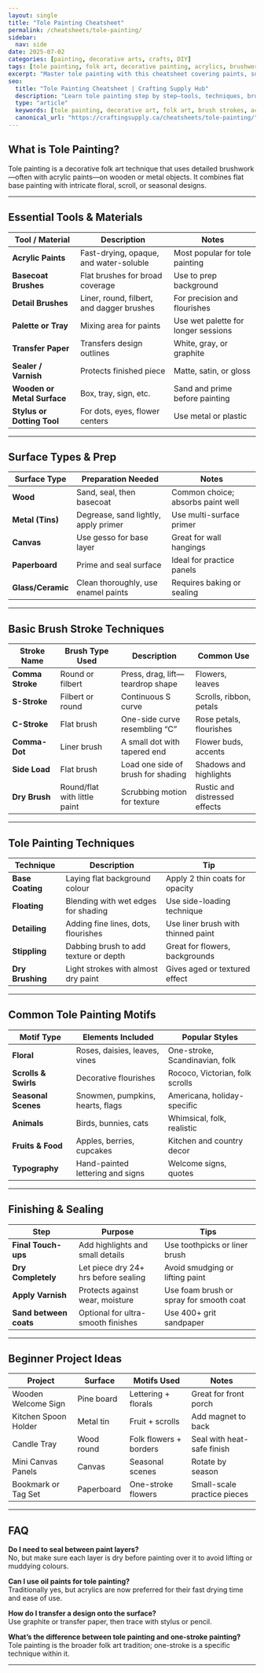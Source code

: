 ```yaml
---
layout: single
title: "Tole Painting Cheatsheet"
permalink: /cheatsheets/tole-painting/
sidebar:
  nav: side
date: 2025-07-02
categories: [painting, decorative arts, crafts, DIY]
tags: [tole painting, folk art, decorative painting, acrylics, brushwork, cheatsheet]
excerpt: "Master tole painting with this cheatsheet covering paints, surfaces, brushes, strokes, techniques, and traditional folk art motifs."
seo:
  title: "Tole Painting Cheatsheet | Crafting Supply Hub"
  description: "Learn tole painting step by step—tools, techniques, brush strokes, surface prep, and traditional decorative motifs all in one place."
  type: "article"
  keywords: [tole painting, decorative art, folk art, brush strokes, acrylic painting, DIY crafts]
  canonical_url: "https://craftingsupply.ca/cheatsheets/tole-painting/"
---
```


## What is Tole Painting?

Tole painting is a decorative folk art technique that uses detailed brushwork—often with acrylic paints—on wooden or metal objects. It combines flat base painting with intricate floral, scroll, or seasonal designs.

---

## Essential Tools & Materials

| Tool / Material       | Description                              | Notes                              |
|------------------------|------------------------------------------|-------------------------------------|
| **Acrylic Paints**     | Fast-drying, opaque, and water-soluble   | Most popular for tole painting      |
| **Basecoat Brushes**   | Flat brushes for broad coverage          | Use to prep background               |
| **Detail Brushes**     | Liner, round, filbert, and dagger brushes| For precision and flourishes        |
| **Palette or Tray**    | Mixing area for paints                   | Use wet palette for longer sessions |
| **Transfer Paper**     | Transfers design outlines                 | White, gray, or graphite             |
| **Sealer / Varnish**   | Protects finished piece                  | Matte, satin, or gloss               |
| **Wooden or Metal Surface** | Box, tray, sign, etc.               | Sand and prime before painting       |
| **Stylus or Dotting Tool** | For dots, eyes, flower centers        | Use metal or plastic                 |

---

## Surface Types & Prep

| Surface Type     | Preparation Needed                          | Notes                             |
|------------------|----------------------------------------------|-----------------------------------|
| **Wood**         | Sand, seal, then basecoat                    | Common choice; absorbs paint well |
| **Metal (Tins)** | Degrease, sand lightly, apply primer         | Use multi-surface primer          |
| **Canvas**       | Use gesso for base layer                     | Great for wall hangings           |
| **Paperboard**   | Prime and seal surface                       | Ideal for practice panels         |
| **Glass/Ceramic**| Clean thoroughly, use enamel paints          | Requires baking or sealing        |

---

## Basic Brush Stroke Techniques

| Stroke Name         | Brush Type Used         | Description                               | Common Use                            |
|---------------------|-------------------------|--------------------------------------------|----------------------------------------|
| **Comma Stroke**    | Round or filbert         | Press, drag, lift—teardrop shape           | Flowers, leaves                        |
| **S-Stroke**        | Filbert or round         | Continuous S curve                         | Scrolls, ribbon, petals                |
| **C-Stroke**        | Flat brush               | One-side curve resembling “C”              | Rose petals, flourishes                |
| **Comma-Dot**       | Liner brush              | A small dot with tapered end               | Flower buds, accents                   |
| **Side Load**       | Flat brush               | Load one side of brush for shading         | Shadows and highlights                 |
| **Dry Brush**       | Round/flat with little paint | Scrubbing motion for texture           | Rustic and distressed effects          |

---

## Tole Painting Techniques

| Technique           | Description                                 | Tip                                   |
|---------------------|---------------------------------------------|---------------------------------------|
| **Base Coating**    | Laying flat background colour                 | Apply 2 thin coats for opacity        |
| **Floating**        | Blending with wet edges for shading          | Use side-loading technique            |
| **Detailing**       | Adding fine lines, dots, flourishes          | Use liner brush with thinned paint    |
| **Stippling**       | Dabbing brush to add texture or depth        | Great for flowers, backgrounds        |
| **Dry Brushing**    | Light strokes with almost dry paint          | Gives aged or textured effect         |

---

## Common Tole Painting Motifs

| Motif Type        | Elements Included                        | Popular Styles                     |
|-------------------|------------------------------------------|------------------------------------|
| **Floral**        | Roses, daisies, leaves, vines             | One-stroke, Scandinavian, folk     |
| **Scrolls & Swirls**| Decorative flourishes                    | Rococo, Victorian, folk scrolls    |
| **Seasonal Scenes**| Snowmen, pumpkins, hearts, flags         | Americana, holiday-specific        |
| **Animals**       | Birds, bunnies, cats                      | Whimsical, folk, realistic         |
| **Fruits & Food** | Apples, berries, cupcakes                 | Kitchen and country decor          |
| **Typography**    | Hand-painted lettering and signs          | Welcome signs, quotes              |

---

## Finishing & Sealing

| Step                 | Purpose                                 | Tips                                   |
|----------------------|-----------------------------------------|----------------------------------------|
| **Final Touch-ups**  | Add highlights and small details         | Use toothpicks or liner brush          |
| **Dry Completely**   | Let piece dry 24+ hrs before sealing     | Avoid smudging or lifting paint        |
| **Apply Varnish**    | Protects against wear, moisture          | Use foam brush or spray for smooth coat|
| **Sand between coats**| Optional for ultra-smooth finishes     | Use 400+ grit sandpaper                |

---

## Beginner Project Ideas

| Project               | Surface           | Motifs Used                | Notes                              |
|-----------------------|-------------------|----------------------------|-------------------------------------|
| Wooden Welcome Sign   | Pine board         | Lettering + florals        | Great for front porch               |
| Kitchen Spoon Holder  | Metal tin          | Fruit + scrolls            | Add magnet to back                  |
| Candle Tray           | Wood round         | Folk flowers + borders     | Seal with heat-safe finish          |
| Mini Canvas Panels    | Canvas             | Seasonal scenes            | Rotate by season                    |
| Bookmark or Tag Set   | Paperboard         | One-stroke flowers         | Small-scale practice pieces         |

---

## FAQ

**Do I need to seal between paint layers?**  
No, but make sure each layer is dry before painting over it to avoid lifting or muddying colours.

**Can I use oil paints for tole painting?**  
Traditionally yes, but acrylics are now preferred for their fast drying time and ease of use.

**How do I transfer a design onto the surface?**  
Use graphite or transfer paper, then trace with stylus or pencil.

**What’s the difference between tole painting and one-stroke painting?**  
Tole painting is the broader folk art tradition; one-stroke is a specific technique within it.

---
